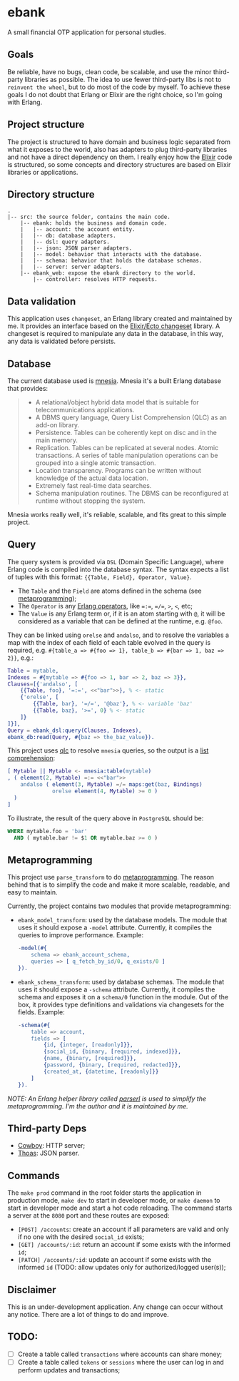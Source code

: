 # ebank

A small financial OTP application for personal studies.

## Goals

Be reliable, have no bugs, clean code, be scalable, and use the minor third-party libraries as possible. The idea to use fewer third-party libs is not to `reinvent the wheel`, but to do most of the code by myself. To achieve these goals I do not doubt that Erlang or Elixir are the right choice, so I'm going with Erlang.

## Project structure

The project is structured to have domain and business logic separated from what it exposes to the world, also has adapters to plug third-party libraries and not have a direct dependency on them.
I really enjoy how the [Elixir](https://elixir-lang.org/) code is structured, so some concepts and directory structures are based on Elixir libraries or applications.

## Directory structure

```
.
|-- src: the source folder, contains the main code.
    |-- ebank: holds the business and domain code.
    |   |-- account: the account entity.
    |   |-- db: database adapters.
    |   |-- dsl: query adapters.
    |   |-- json: JSON parser adapters.
    |   |-- model: behavior that interacts with the database.
    |   |-- schema: behavior that holds the database schemas.
    |   |-- server: server adapters.
    |-- ebank_web: expose the ebank directory to the world.
        |-- controller: resolves HTTP requests.
```

## Data validation

This application uses `changeset`, an Erlang library created and maintained by me. It provides an interface based on the [Elixir/Ecto changeset](https://hexdocs.pm/ecto/Ecto.Changeset.html) library.
A changeset is required to manipulate any data in the database, in this way, any data is validated before persists.

## Database

The current database used is [mnesia](https://www.erlang.org/doc/man/mnesia.html). Mnesia it's a built Erlang database that provides:

> - A relational/object hybrid data model that is suitable for telecommunications applications.
> - A DBMS query language, Query List Comprehension (QLC) as an add-on library.
> - Persistence. Tables can be coherently kept on disc and in the main memory.
> - Replication. Tables can be replicated at several nodes.
> Atomic transactions. A series of table manipulation operations can be grouped into a single atomic transaction.
> - Location transparency. Programs can be written without knowledge of the actual data location.
> - Extremely fast real-time data searches.
> - Schema manipulation routines. The DBMS can be reconfigured at runtime without stopping the system.

Mnesia works really well, it's reliable, scalable, and fits great to this simple project.

## Query

The query system is provided via `DSL` (Domain Specific Language), where Erlang code is compiled into the database syntax. The syntax expects a list of tuples with this format: `{{Table, Field}, Operator, Value}`.

- The `Table` and the `Field` are atoms defined in the schema (see [metaprogramming](#metaprogramming]));
- The `Operator` is any [Erlang operators](https://www.erlang.org/doc/reference_manual/expressions.html#term-comparisons), like `=:=`, `=/=`, `>`, `<`, etc;
- The `Value` is any Erlang term or, if it is an atom starting with `@`, it will be considered as a variable that can be defined at the runtime, e.g. `@foo`.

They can be linked using `orelse` and `andalso`, and to resolve the variables a map with the index of each field of each table evolved in the query is required, e.g. `#{table_a => #{foo => 1}, table_b => #{bar => 1, baz => 2}}`, e.g.:


```erlang
Table = mytable,
Indexes = #{mytable => #{foo => 1, bar => 2, baz => 3}},
Clauses=[{'andalso', [
    {{Table, foo}, '=:=', <<"bar">>}, % <- static
    {'orelse', [
        {{Table, bar}, '=/=', '@baz'}, % <- variable 'baz'
        {{Table, baz}, '>=', 0} % <- static
    ]}
]}],
Query = ebank_dsl:query(Clauses, Indexes),
ebank_db:read(Query, #{baz => the_baz_value}).
```

This project uses [qlc](https://www.erlang.org/doc/man/qlc) to resolve `mnesia` queries, so the output is a [list comprehension](https://www.erlang.org/docs/23/programming_examples/list_comprehensions.html):

```erlang
[ Mytable || Mytable <- mnesia:table(mytable)
, ( element(2, Mytable) =:= <<"bar">>
    andalso ( element(3, Mytable) =/= maps:get(baz, Bindings)
              orelse element(4, Mytable) >= 0 )
  )
]
```

To illustrate, the result of the query above in `PostgreSQL` should be:

```sql
WHERE mytable.foo = 'bar'
  AND ( mytable.bar != $1 OR mytable.baz >= 0 )
```

## Metaprogramming

This project use `parse_transform` to do [metaprogramming](https://www.erlang-factory.com/static/upload/media/1434462166791692seancribbseuc2015.pdf).
The reason behind that is to simplify the code and make it more scalable, readable, and easy to maintain.

Currently, the project contains two modules that provide metaprogramming:

- `ebank_model_transform`: used by the database models. The module that uses it should expose a `-model` attribute. Currently, it compiles the queries to improve performance. Example:
    ```erlang
    -model(#{
        schema => ebank_account_schema,
        queries => [ q_fetch_by_id/0, q_exists/0 ]
    }).
    ```
- `ebank_schema_transform`: used by database schemas. The module that uses it should expose a `-schema` attribute. Currently, it compiles the schema and exposes it on a `schema/0` function in the module. Out of the box, it provides type definitions and validations via changesets for the fields. Example:
    ```erlang
    -schema(#{
        table => account,
        fields => [
            {id, {integer, [readonly]}},
            {social_id, {binary, [required, indexed]}},
            {name, {binary, [required]}},
            {password, {binary, [required, redacted]}},
            {created_at, {datetime, [readonly]}}
        ]
    }).
    ```

_NOTE: An Erlang helper library called [parserl](https://github.com/williamthome/parserl) is used to simplify the metaprogramming. I'm the author and it is maintained by me._

## Third-party Deps

- [Cowboy](https://github.com/ninenines/cowboy): HTTP server;
- [Thoas](https://github.com/lpil/thoas): JSON parser.

## Commands

The `make prod` command in the root folder starts the application in production mode, `make dev` to start in developer mode, or `make daemon` to start in developer mode and start a hot code reloading.
The command starts a server at the `8080` port and these routes are exposed:

- `[POST] /accounts`: create an account if all parameters are valid and only if no one with the desired `social_id` exists;
- `[GET] /accounts/:id`: return an account if some exists with the informed `id`;
- `[PATCH] /accounts/:id`: update an account if some exists with the informed `id` (TODO: allow updates only for authorized/logged user(s));

## Disclaimer

This is an under-development application. Any change can occur without any notice. There are a lot of things to do and improve.

## TODO:

- [ ] Create a table called `transactions` where accounts can share money;
- [ ] Create a table called `tokens` or `sessions` where the user can log in and perform updates and transactions;
